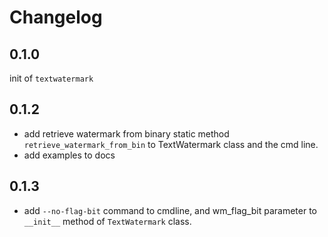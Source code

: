 # Changelog

## 0.1.0

init of `textwatermark`

## 0.1.2

- add retrieve watermark from binary static method `retrieve_watermark_from_bin` to TextWatermark class and the cmd line.
- add examples to docs

## 0.1.3

- add `--no-flag-bit` command to cmdline, and wm_flag_bit parameter to `__init__` method of `TextWatermark` class.
